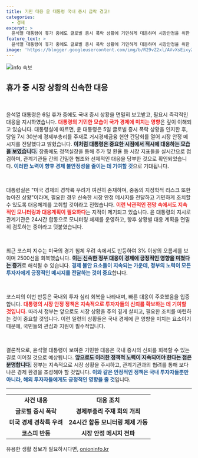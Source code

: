 ```yaml
---
title: 기민 대응 윤 대통령 국내 증시 급락 경고!
categories:
  - 경제
excerpt: >
  윤석열 대통령이 휴가 중에도 글로벌 증시 폭락 상황에 기민하게 대응하며 시장안정을 위한 회의를 소집했습니다. 경제부총리 주재의 간담회를 통해 주가와 환율 등 시장 지표를 점검하며 24시간 합동 모니터링 체제를 가동합니다.
feature_text: >
  윤석열 대통령이 휴가 중에도 글로벌 증시 폭락 상황에 기민하게 대응하며 시장안정을 위한 회의를 소집했습니다. 경제부총리 주재의 간담회를 통해 주가와 환율 등 시장 지표를 점검하며 24시간 합동 모니터링 체제를 가동합니다.
image: 'https://blogger.googleusercontent.com/img/b/R29vZ2xl/AVvXsEixyZcFfHzMRdzZMjFBmAUKJYCLCGyLL1o632UiGVXcaFdKo_bkvkuCioo0uUKlGfBVcT3P84aROyZIXSBEx3Aw5nCQ3pTgDom1WDC4m8eifvWiAmWEEVb4x6G_l8C0QH225ldMjyaFvpxGEBGNO37VmDTDMHGhJPq73UglMfDca1-0aw/s1600/blogspot.png'
---
```


<p><img src="https://blogger.googleusercontent.com/img/b/R29vZ2xl/AVvXsEixyZcFfHzMRdzZMjFBmAUKJYCLCGyLL1o632UiGVXcaFdKo_bkvkuCioo0uUKlGfBVcT3P84aROyZIXSBEx3Aw5nCQ3pTgDom1WDC4m8eifvWiAmWEEVb4x6G_l8C0QH225ldMjyaFvpxGEBGNO37VmDTDMHGhJPq73UglMfDca1-0aw/s1600/blogspot.png" alt="info 속보" /></p>

<h2 data-ke-size="size26">휴가 중 시장 상황의 신속한 대응</h2>

<p data-ke-size="size16">&nbsp;</p>

<p>윤석열 대통령은 6일 휴가 중에도 국내 증시 상황을 면밀히 보고받고, 필요시 즉각적인 대응을 지시하였습니다. <b><span style="color: #ee2323;">대통령의 기민한 모습이 국가 경제에 미치는 영향</span></b>은 깊이 이해되고 있습니다. 대통령실에 따르면, 윤 대통령은 5일 글로벌 증시 폭락 상황을 인지한 후, 당일 7시 30분에 경제부총리를 주재로 거시경제금융 현안 간담회를 열어 시장 안정 메시지를 전달했다고 밝혔습니다. <b><span style="background-color: #21538527;">이처럼 대통령은 중요한 시점에서 적시에 대응하는 모습을 보였습니다.</span></b> 장중에도 정책실장을 통해 주가 및 환율 등 시장 지표들을 실시간으로 점검하며, 관계기관들 간의 긴밀한 협조와 선제적인 대응을 당부한 것으로 확인되었습니다. <b><span style="color: #1a5490;">이러한 노력이 향후 경제 불안정성을 줄이는 데 기여할 것</span></b>으로 기대됩니다.</p>

<p data-ke-size="size16">&nbsp;</p>

<p>대통령실은 "미국 경제의 경착륙 우려가 여전히 존재하며, 중동의 지정학적 리스크 또한 높아진 상황"이라며, 필요한 경우 신속한 시장 안정 메시지를 전달하고 기민하게 조치할 수 있도록 대응체계를 고취할 것이라고 전했습니다. <b><span style="color: #ee2323;">이런 낙관적인 전망 속에서도 지속적인 모니터링과 대응계획이 필요하다</span></b>는 지적이 제기되고 있습니다. 윤 대통령의 지시로 관계기관은 24시간 합동으로 모니터링 체제를 운영하고, 향후 상황별 대응 계획을 면밀히 검토하는 중이라고 덧붙였습니다. </p>

<p data-ke-size="size16">&nbsp;</p>

<p>최근 코스피 지수는 미국의 경기 침체 우려 속에서도 반등하여 3% 이상의 오름세를 보이며 2500선을 회복했습니다. <b><span style="background-color: #21538527;">이는 신속한 정부 대응이 경제에 긍정적인 영향을 미쳤다는 증거</span></b>로 해석될 수 있습니다. <b><span style="color: #1a5490;">경제 불안 요소들이 지속되는 가운데, 정부의 노력이 모든 투자자에게 긍정적인 메시지를 전달하는 것이 중요</span></b>합니다. </p>

<p data-ke-size="size16">&nbsp;</p>

<p>코스피의 이번 반등은 국내외 투자 심리 회복을 나타내며, 빠른 대응이 주효했음을 입증합니다. <b><span style="color: #ee2323;">대통령의 시장 안정 정책은 지속적으로 투자자들의 신뢰를 확보하는 데 기여할 것입니다.</span></b> 따라서 정부는 앞으로도 시장 상황을 주의 깊게 살피고, 필요한 조치를 마련하는 것이 중요할 것입니다. 이런 일련의 상황들은 국내 경제에 큰 영향을 미치는 요소이기 때문에, 국민들의 관심과 지원이 필수적입니다.</p>

<p data-ke-size="size16">&nbsp;</p>

<p>결론적으로, 윤석열 대통령이 보여준 기민한 대응은 국내 증시의 신뢰를 회복할 수 있는 길로 이어질 것으로 예상됩니다. <b><span style="background-color: #21538527;">앞으로도 이러한 정책적 노력이 지속되어야 한다는 점은 분명합니다.</span></b> 정부는 지속적으로 시장 상황을 주시하고, 관계기관과의 협려를 통해 보다 나은 경제 환경을 조성해야 할 것입니다. <b><span style="color: #1a5490;">이와 같은 안정적인 정책은 국내 투자자들뿐만 아니라, 해외 투자자들에게도 긍정적인 영향을 줄 것</span></b>입니다. </p>

<hr>

<table style="width: 100%;">
    <tr>
        <td style="text-align: center; height: 17px;"><b>사건 내용</b></td>
        <td style="text-align: center; height: 17px;"><b>대응 조치</b></td>
    </tr>
    <tr>
        <td style="text-align: center; height: 17px;"><b>글로벌 증시 폭락</b></td>
        <td style="text-align: center; height: 17px;"><b>경제부총리 주재 회의 개최</b></td>
    </tr>
    <tr>
        <td style="text-align: center; height: 17px;"><b>미국 경제 경착륙 우려</b></td>
        <td style="text-align: center; height: 17px;"><b>24시간 합동 모니터링 체제 가동</b></td>
    </tr>
    <tr>
        <td style="text-align: center; height: 17px;"><b>코스피 반등</b></td>
        <td style="text-align: center; height: 17px;"><b>시장 안정 메시지 전파</b></td>
    </tr>
</table>
유용한 생활 정보가 필요하시다면, <a href="https://onioninfo.kr" rel="dofollow">onioninfo.kr</a>


